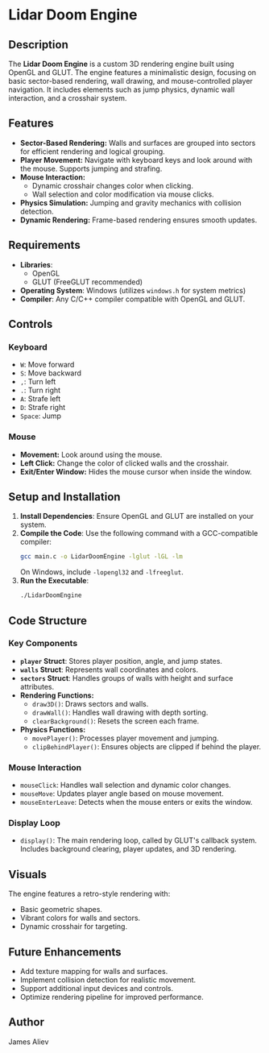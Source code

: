 # Lidar Doom Engine

## Description
The **Lidar Doom Engine** is a custom 3D rendering engine built using OpenGL and GLUT. The engine features a minimalistic design, focusing on basic sector-based rendering, wall drawing, and mouse-controlled player navigation. It includes elements such as jump physics, dynamic wall interaction, and a crosshair system.

## Features
- **Sector-Based Rendering:** Walls and surfaces are grouped into sectors for efficient rendering and logical grouping.
- **Player Movement:** Navigate with keyboard keys and look around with the mouse. Supports jumping and strafing.
- **Mouse Interaction:**
  - Dynamic crosshair changes color when clicking.
  - Wall selection and color modification via mouse clicks.
- **Physics Simulation:** Jumping and gravity mechanics with collision detection.
- **Dynamic Rendering:** Frame-based rendering ensures smooth updates.

## Requirements
- **Libraries**:
  - OpenGL
  - GLUT (FreeGLUT recommended)
- **Operating System**: Windows (utilizes `windows.h` for system metrics)
- **Compiler**: Any C/C++ compiler compatible with OpenGL and GLUT.

## Controls
### Keyboard
- `W`: Move forward
- `S`: Move backward
- `,`: Turn left
- `.`: Turn right
- `A`: Strafe left
- `D`: Strafe right
- `Space`: Jump

### Mouse
- **Movement:** Look around using the mouse.
- **Left Click:** Change the color of clicked walls and the crosshair.
- **Exit/Enter Window:** Hides the mouse cursor when inside the window.

## Setup and Installation
1. **Install Dependencies**: Ensure OpenGL and GLUT are installed on your system.
2. **Compile the Code**:
   Use the following command with a GCC-compatible compiler:
   ```bash
   gcc main.c -o LidarDoomEngine -lglut -lGL -lm
   ```
   On Windows, include `-lopengl32` and `-lfreeglut`.
3. **Run the Executable**:
   ```bash
   ./LidarDoomEngine
   ```

## Code Structure
### Key Components
- **`player` Struct**: Stores player position, angle, and jump states.
- **`walls` Struct**: Represents wall coordinates and colors.
- **`sectors` Struct**: Handles groups of walls with height and surface attributes.
- **Rendering Functions:**
  - `draw3D()`: Draws sectors and walls.
  - `drawWall()`: Handles wall drawing with depth sorting.
  - `clearBackground()`: Resets the screen each frame.
- **Physics Functions:**
  - `movePlayer()`: Processes player movement and jumping.
  - `clipBehindPlayer()`: Ensures objects are clipped if behind the player.

### Mouse Interaction
- `mouseClick`: Handles wall selection and dynamic color changes.
- `mouseMove`: Updates player angle based on mouse movement.
- `mouseEnterLeave`: Detects when the mouse enters or exits the window.

### Display Loop
- `display()`: The main rendering loop, called by GLUT's callback system. Includes background clearing, player updates, and 3D rendering.

## Visuals
The engine features a retro-style rendering with:
- Basic geometric shapes.
- Vibrant colors for walls and sectors.
- Dynamic crosshair for targeting.

## Future Enhancements
- Add texture mapping for walls and surfaces.
- Implement collision detection for realistic movement.
- Support additional input devices and controls.
- Optimize rendering pipeline for improved performance.

## Author
James Aliev

